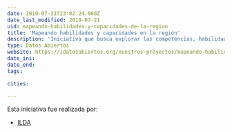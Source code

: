 ```yaml
---
date: 2019-07-21T23:02:24.000Z
date_last_modified: 2019-07-21
uid: mapeando-habilidades-y-capacidades-de-la-region
title: 'Mapeando habilidades y capacidades en la región'
description: 'Iniciativa que busca explorar las competencias, habilidades y destrezas de los profesionales que trabajan con datos abiertos en la región y cuáles son las competencias de las organizaciones, incluyendo los gobiernos nacionales y regionales, organizaciones de sociedad civil, entre otras.'
type: Datos Abiertos
website: https://idatosabiertos.org/nuestros-proyectos/mapeando-habilidades-y-capacidades-en-la-region/
date_ini: 
date_end: 
tags:

cities: 

---
```


Esta iniciativa fue realizada por:

- [ILDA](/organizaciones/ilda)
